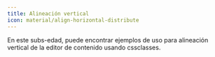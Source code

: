 ```yaml
---
title: Alineación vertical
icon: material/align-horizontal-distribute
---
```


En este subs-edad, puede encontrar ejemplos de uso para alineación vertical de la
editor de contenido usando cssclasses.

